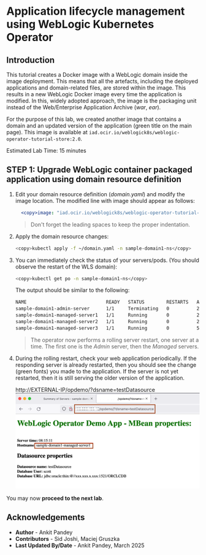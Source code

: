 # Application lifecycle management using WebLogic Kubernetes Operator

## Introduction

This tutorial creates a Docker image with a WebLogic domain inside the image deployment. This means that all the artefacts, including the deployed applications and domain-related files, are stored within the image. This results in a new WebLogic Docker image every time the application is modified. In this, widely adopted approach, the image is the packaging unit instead of the Web/Enterprise Application Archive (*war*, *ear*).

For the purpose of this lab, we created another image that contains a domain and an updated version of the application (green title on the main page). This image is available at `iad.ocir.io/weblogick8s/weblogic-operator-tutorial-store:2.0`.

Estimated Lab Time: 15 minutes

## **STEP 1**: Upgrade WebLogic container packaged application using domain resource definition

1. Edit  your domain resource definition (*domain.yaml*) and modify the image location. The modified line with image should appear as follows:
    ```yaml
      <copy>image: "iad.ocir.io/weblogick8s/weblogic-operator-tutorial-store:2.0"</copy>
    ```

    >Don't forget the leading spaces to keep the proper indentation.

2. Apply the domain resource changes:
    ```bash
    <copy>kubectl apply -f ~/domain.yaml -n sample-domain1-ns</copy>
    ```

3. You can immediately check the status of your servers/pods. (You should observe the restart of the WLS domain):
    ```bash
    <copy>kubectl get po -n sample-domain1-ns</copy>
    ```
    The output should be similar to the following:
    ```bash
    NAME                             READY   STATUS        RESTARTS   AGE
    sample-domain1-admin-server      1/1     Terminating   0          23m
    sample-domain1-managed-server1   1/1     Running       0          22m
    sample-domain1-managed-server2   1/1     Running       0          22m
    sample-domain1-managed-server3   1/1     Running       0          5m57s
    ```
    > The operator now performs a rolling server restart, one server at a time. The first one is the *Admin* server, then the *Managed* servers.

4. During the rolling restart, check your web application periodically. If the responding server is already restarted, then you should see the change (green fonts) you made to the application. If the server is not yet restarted, then it is still serving the older version of the application.
    
    http://EXTERNAL-IP/opdemo/?dsname=testDatasource
    ![webapp update](images/webappupdate.png)

You may now **proceed to the next lab**.

## Acknowledgements
* **Author** -  Ankit Pandey
* **Contributors** - Sid Joshi, Maciej Gruszka 
* **Last Updated By/Date** - Ankit Pandey, March 2025
